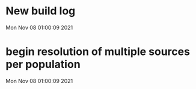
# New build log 
 Mon Nov 08 01:00:09 2021 


# begin resolution of multiple sources per population 
 Mon Nov 08 01:00:09 2021 

